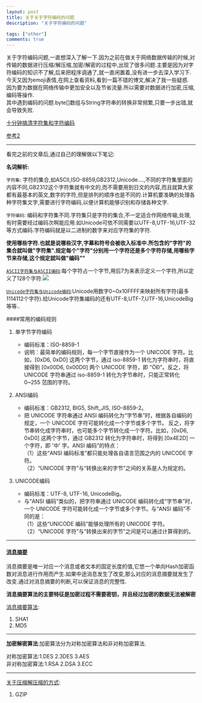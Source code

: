 ```yaml
---
layout: post
title: 关于关于字符编码的问题
description: "关于字符编码的问题"

tags: ["other"]
comments: true
---
```



关于字符编码问题,一直想深入了解一下.因为之前在做关于网络数据传输的时候,对传输的数据进行压缩/解压缩,加密/解密的过程中,出现了很多问题.主要是因为对字符编码的知识不了解,后来把程序调通了,就一直闲置着,没有进一步去深入学习下.今天又因为emoji表情,在网上查看资料,看到一篇不错的博文,解决了我一些疑惑.  
因为要为数据在网络传输中更加安全以及节省流量.所以需要对数据进行加密,压缩,编码等操作.   
其中遇到编码的问题.byte[]数组与String字符串的转换非常频繁,只要一步出错,就会导致失败.   

[十分钟搞清字符集和字符编码](http://cenalulu.github.io/linux/character-encoding/)  

[参考2](http://polaris.blog.51cto.com/1146394/377468/)

*****

看完之前的文章后,通过自己的理解做以下笔记:  

**名词解析:**  

`字符集`: 字符的集合,如ASCII,ISO-8859,GB2312,Unicode....,不同的字符集里面的内容不同,GB2312这个字符集就有中文的,而不需要用到日文的内容,而且就算大家都有最基本的英文,数字的字符,但是排列的顺序也是不同的.计算机要准确的处理各种字符集文字,需要进行字符编码,以便计算机能够识别和存储各种文字.

`字符编码`: 编码和字符集不同.字符集只是字符的集合,不一定适合作网络传输,处理,有时需要经过编码次啊能应用.如Unicode可依不同需要以UTF-8,UTF-16,UTF-32等方式编码.字符编码就是以二进制的数字来对应字符集的字符.

**使用哪些字符.也就是说哪些汉字,字幕和符号会被收入标准中.所包含的"字符"的集合就叫做"字符集".规定每个"字符"分别用一个字符还是多个字符存储,用哪些字节来存储,这个规定就叫做"编码""**

[`ASCII字符集与ASCII编码`](http://baike.baidu.com/link?url=S1rdRUJUFdNjWNlBrOyi-zBH9t_TR_kukh-tL8nmi-ch8WEoanOqP76Lbc0HyRYdZKu59W84ATT53LLdU6fjKK):每个字符占一个字节,用后7为来表示定义一个字符,所以定义了128个字符.![](http://d.hiphotos.baidu.com/baike/c0%3Dbaike150%2C5%2C5%2C150%2C50/sign=b01c3192d162853586edda73f1861da3/6d81800a19d8bc3e9a794daa868ba61ea8d34558.jpg)

[`Unicode字符集与Unicode编码`](http://baike.baidu.com/link?url=JIbkENqEFPqBSIpWIWaeKLfUz5gwSsOoWNQ9jR5YdKWRw0uKjkcuJaEed3WsDLJSOKJUbDNwdPsOq62mDmvoV_):Unicode用数字0~0x10FFFF来映射所有字符(最多1114112个字符).给Unicode字符集编码的还有UTF-8,UTF-7,UTF-16,UnicodeBig等等..

####常用的编码规则  
 
1. 单字节字符编码  
 	* 编码标准：ISO-8859-1
 	* 说明：最简单的编码规则，每一个字节直接作为一个 UNICODE 字符。比如，[0xD6, 0xD0] 这两个字节，通过 iso-8859-1 转化为字符串时，将直接得到 [0x00D6, 0x00D0] 两个 UNICODE 字符，即 "ÖÐ"。反之，将 UNICODE 字符串通过 iso-8859-1 转化为字节串时，只能正常转化 0~255 范围的字符。
 	
2. ANSI编码
 	* 编码标准：GB2312, BIG5, Shift_JIS, ISO-8859-2。
 	* 把 UNICODE 字符串通过 ANSI 编码转化为“字节串”时，根据各自编码的规定，一个 UNICODE 字符可能转化成一个字节或多个字节。
反之，将字节串转化成字符串时，也可能多个字节转化成一个字符。比如，[0xD6, 0xD0] 这两个字节，通过 GB2312 转化为字符串时，将得到 [0x4E2D] 一个字符，即 '中' 字。ANSI 编码”的特点：  
（1）这些“ANSI 编码标准”都只能处理各自语言范围之内的 UNICODE 字符。  
（2）“UNICODE 字符”与“转换出来的字节”之间的关系是人为规定的。

3. UNICODE编码
	* 编码标准：UTF-8, UTF-16, UnicodeBig。
	* 与“ANSI 编码”类似的，把字符串通过 UNICODE 编码转化成“字节串”时，一个 UNICODE 字符可能转化成一个字节或多个字节。与“ANSI 编码”不同的是：  
（1）这些“UNICODE 编码”能够处理所有的 UNICODE 字符。  
（2）“UNICODE 字符”与“转换出来的字节”之间是可以通过计算得到的。  
 
 ***

#### [消息摘要](http://baike.baidu.com/link?url=7nWEtdynxpCvWtNOf2fV8ZRxYZjvtsCzEtzgnBgxqJhXdE0rRmlXbOPXDZC02aoHK0zy6cj8IoQ5O-hjFkM7vK)  

消息摘要是唯一对应一个消息或者文本的固定长度的值,它悠一个单向Hash加密函数对消息进行作用而产生.如果中途消息发生了改变,那么对应的消息摘要就发生了改变.通过对消息摘要的判断,可以保证消息的完整性.

**消息摘要算法的主要特征是加密过程不需要密钥，并且经过加密的数据无法被解密**

[消息摘要算法](http://baike.baidu.com/link?url=We69Cl0xYmWVtTLnpmmGMUIUN8LZ5x600JiuXnvxNtZFW-rgxpWwFvPHBGWPlsKY5mGvUxDu_vagt5S8BD43Vq):

1. SHA1
2. MD5

***

**加密解密算法**:加密算法分为对称加密算法和非对称加密算法.

对称加密算法:1.DES 2.3DES 3.AES  
非对称加密算法:1.RSA 2.DSA 3.ECC

***

[关于压缩解压缩的方式](http://blog.csdn.net/hguisu/article/details/7795435):

1. GZIP

